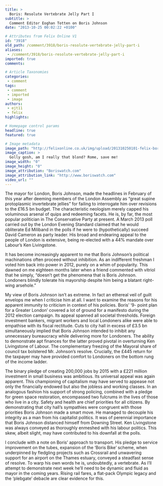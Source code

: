 ```yaml
---
title: >
  Boris: Resolute Vertebrate Jelly Part I
subtitle: >
  Comment Editor Eoghan Totten on Boris Johnson
date: "2013-10-25 00:02:22 +0100"

# Attributes from Felix Online V1
id: "3918"
old_path: /comment/3918/boris-resolute-vertebrate-jelly-part-i
aliases:
 - /comment/3918/boris-resolute-vertebrate-jelly-part-i
imported: true
comments:

# Article Taxonomies
categories:
 - comment
tags:
 - comment
 - imported
 - image
authors:
 - ejt11
 - felix
highlights:

# Homepage control params
headline: true
featured: true

# Image metadata
image_path: "http://felixonline.co.uk/img/upload/201310250101-felix-boris-hand.jpg"
image_caption: >
  Golly gosh, am I really that blond? Rome, save me!
image_width: "0"
image_height: "0"
image_attribution: "Boriswatch.com"
image_attribution_link: "http://www.boriswatch.com"
video_url: ""
---
```


The mayor for London, Boris Johnson, made the headlines in February of this year after deeming members of the London Assembly as “great supine protoplasmic invertebrate jellies” for failing to interrogate him over revisions to the £16.5 bn budget. The characteristic neologism merely capped his voluminous arsenal of quips and redeeming facets. He is, by far, the most popular politician in The Conservative Party at present. A March 2013 poll carried out by the London Evening Standard claimed that he would obliterate Ed Miliband in the polls if he were to (hypothetically) succeed David Cameron as party leader. His broad and endearing appeal to the people of London is extensive, being re-elected with a 44% mandate over Labour’s Ken Livingstone.

It has become increasingly apparent to me that Boris Johnson’s political machinations often proceed without inhibition. As an indifferent freshman I voted him back into power in 2012, purely on a whim of popularity. This dawned on me eighteen months later when a friend commented with vitriol that he simply, “doesn’t get the phenomena that is Boris Johnson. Londoners blindly tolerate his mayorship despite him being a blatant right-wing arsehole.”

My view of Boris Johnson isn’t as extreme. In fact an ethereal veil of guilt envelops me when I criticise him at all. I want to examine the reasons for his apparent immunity to criticism in context of his policies.
 Boris’ ‘9- point plan for a Greater London’ covered a lot of ground for a manifesto during the 2012 election campaign. Its appeal spanned all societal thresholds. Foreign investment bankers, migrant workers and local Londoners alike were able to empathise with its fiscal rectitude. Cuts to city hall in excess of £3.5 bn simultaneously implied that Boris Johnson intended to inhibit any unnecessary bureaucracy while delivering more for Londoners. The ability to demonstrate apt finances for the latter proved pivotal in overturning Ken Livingstone of Labour. The complementary freezing of the Mayoral share of council tax bolstered Mr. Johnson’s resolve. Crucially, the £445 return for the taxpayer may have provided comfort to Londoners on the bottom rung of the income ladder.

The binary pledge of creating 200,000 jobs by 2015 with a £221 million investment in small business was ambitious. Its universal appeal was again apparent. This championing of capitalism may have served to appease not only the financially endowed but also the jobless and working classes.
 In an analogous fashion his support of strong policing, combined with a pledge for green space restoration, encompassed two fulcrums in the lives of those who live in a city. Safety and health are chief priorities for all citizens. By demonstrating that city hall’s sympathies were congruent with those priorities Boris Johnson made a smart move. He managed to decouple his integrity as a man from his capitalist politics. It was of perennial importance that Boris Johnson distanced himself from Downing Street. Ken Livingstone was always conveyed as thoroughly enmeshed with his labour politics. This skew, albeit slight, may have contributed to his downfall at the polls.

I conclude with a note on Boris’ approach to transport. His pledge to service improvement on the tubes, expansion of the ‘Boris Bike’ scheme, when underpinned by fledgling projects such as Crossrail and unwavering support for an airport on the Thames estuary, conveyed a steadfast sense of resolve. To warp his own words he is, undoubtedly, a vertebrate. As I’ll attempt to demonstrate next week he’ll need to be dynamic and fluid as mayor in the coming years. Rising rail fares, a flat-pack Olympic legacy and the ‘plebgate’ debacle are clear evidence for this.
